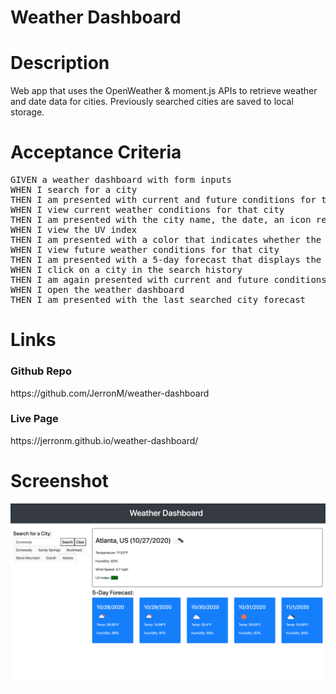 # Weather Dashboard

# Description
Web app that uses the OpenWeather & moment.js APIs to retrieve weather and date data for cities. Previously searched cities are saved to local storage. 

# Acceptance Criteria
<pre>
GIVEN a weather dashboard with form inputs
WHEN I search for a city
THEN I am presented with current and future conditions for that city and that city is added to the search history
WHEN I view current weather conditions for that city
THEN I am presented with the city name, the date, an icon representation of weather conditions, the temperature, the humidity, the wind speed, and the UV index
WHEN I view the UV index
THEN I am presented with a color that indicates whether the conditions are favorable, moderate, or severe
WHEN I view future weather conditions for that city
THEN I am presented with a 5-day forecast that displays the date, an icon representation of weather conditions, the temperature, and the humidity
WHEN I click on a city in the search history
THEN I am again presented with current and future conditions for that city
WHEN I open the weather dashboard
THEN I am presented with the last searched city forecast
</pre>

# Links
<h3>Github Repo</h3>
https://github.com/JerronM/weather-dashboard 
<br>

<h3>Live Page</h3>
https://jerronm.github.io/weather-dashboard/



# Screenshot
<img src="https://github.com/JerronM/weather-dashboard/blob/main/assets/demo.png">

